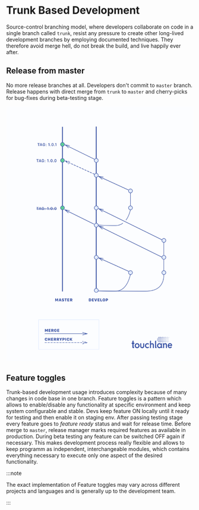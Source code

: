 # Trunk Based Development

Source-control branching model, where developers collaborate on code in a single branch called `trunk`, resist any pressure to create other long-lived development branches by employing documented techniques. They therefore avoid merge hell, do not break the build, and live happily ever after.

## Release from master
No more release branches at all. Developers don't commit to `master` branch. Release happens with direct merge from `trunk` to `master` and cherry-picks for bug-fixes during beta-testing stage.

![TrunkBasedDevelopment](./trunk_based_development.png)

## Feature toggles
Trunk-based development usage introduces complexity because of many changes in code base in one branch. Feature toggles is a pattern which allows to enable/disable any functionality at specific environment and keep system configurable and stable. Devs keep feature ON locally until it ready for testing and then enable it on staging env. After passing testing stage every feature goes to *feature ready* status and wait for release time. Before merge to `master`, release manager marks required features as available in production. During beta testing any feature can be switched OFF again if necessary. This makes development process really flexible and allows to keep programm as independent, interchangeable modules, which contains everything necessary to execute only one aspect of the desired functionality.

:::note

The exact implementation of Feature toggles may vary across different projects and languages and is generally up to the development team.

:::